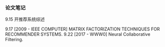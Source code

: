 ### 论文笔记

9.15 开推荐系统综述

9.17 [2009 - IEEE COMPUTER] MATRIX  FACTORIZATION  TECHNIQUES FOR  RECOMMENDER  SYSTEMS.
9.22 [2017 - WWW0] Neural Collaborative Filtering.
